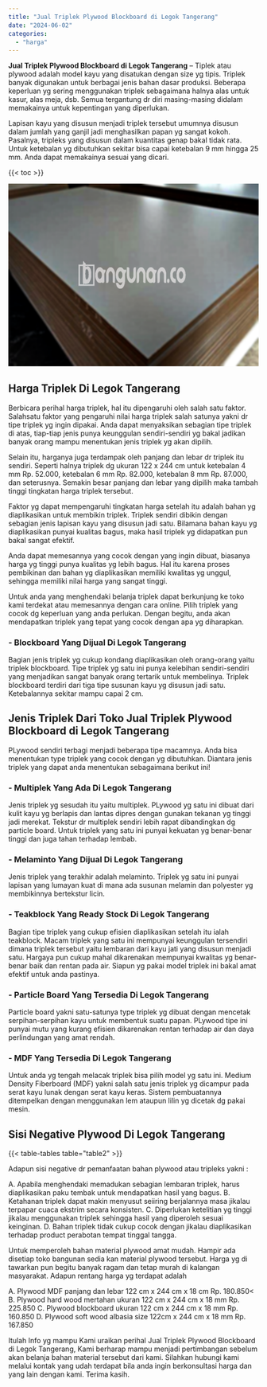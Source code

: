 ```yaml
---
title: "Jual Triplek Plywood Blockboard di Legok Tangerang"
date: "2024-06-02"
categories: 
  - "harga"
---
```


**Jual Triplek Plywood Blockboard di Legok Tangerang** – Tiplek atau plywood adalah model kayu yang disatukan dengan size yg tipis. Triplek banyak digunakan untuk berbagai jenis bahan dasar produksi. Beberapa keperluan yg sering menggunakan triplek sebagaimana halnya alas untuk kasur, alas meja, dsb. Semua tergantung dr diri masing-masing didalam memakainya untuk kepentingan yang diperlukan.

Lapisan kayu yang disusun menjadi triplek tersebut umumnya disusun dalam jumlah yang ganjil jadi menghasilkan papan yg sangat kokoh. Pasalnya, tripleks yang disusun dalam kuantitas genap bakal tidak rata. Untuk ketebalan yg dibutuhkan sekitar bisa capai ketebalan 9 mm hingga 25 mm. Anda dapat memakainya sesuai yang dicari.

{{< toc >}}

![Jual Triplek Plywood Blockboard di Legok Tangerang](/images/jual-triplek-murah-31.png)

## Harga Triplek Di Legok Tangerang

Berbicara perihal harga triplek, hal itu dipengaruhi oleh salah satu faktor. Salahsatu faktor yang pengaruhi nilai harga triplek salah satunya yakni dr tipe triplek yg ingin dipakai. Anda dapat menyaksikan sebagian tipe triplek di atas, tiap-tiap jenis punya keunggulan sendiri-sendiri yg bakal jadikan banyak orang mampu menentukan jenis triplek yg akan dipilih.

Selain itu, harganya juga terdampak oleh panjang dan lebar dr triplek itu sendiri. Seperti halnya triplek dg ukuran 122 x 244 cm untuk ketebalan 4 mm Rp. 52.000, ketebalan 6 mm Rp. 82.000, ketebalan 8 mm Rp. 87.000, dan seterusnya. Semakin besar panjang dan lebar yang dipilih maka tambah tinggi tingkatan harga triplek tersebut.

Faktor yg dapat mempengaruhi tingkatan harga setelah itu adalah bahan yg diaplikasikan untuk membikin triplek. Triplek sendiri dibikin dengan sebagian jenis lapisan kayu yang disusun jadi satu. Bilamana bahan kayu yg diaplikasikan punyai kualitas bagus, maka hasil triplek yg didapatkan pun bakal sangat efektif.

Anda dapat memesannya yang cocok dengan yang ingin dibuat, biasanya harga yg tinggi punya kualitas yg lebih bagus. Hal itu karena proses pembikinan dan bahan yg diaplikasikan memiliki kwalitas yg unggul, sehingga memiliki nilai harga yang sangat tinggi.

Untuk anda yang menghendaki belanja triplek dapat berkunjung ke toko kami terdekat atau memesannya dengan cara online. Pilih triplek yang cocok dg keperluan yang anda perlukan. Dengan begitu, anda akan mendapatkan triplek yang tepat yang cocok dengan apa yg diharapkan.

### \- Blockboard Yang Dijual Di Legok Tangerang

Bagian jenis triplek yg cukup kondang diaplikasikan oleh orang-orang yaitu triplek blockboard. Tipe triplek yg satu ini punya kelebihan sendiri-sendiri yang menjadikan sangat banyak orang tertarik untuk membelinya. Triplek blockboard terdiri dari tiga tipe susunan kayu yg disusun jadi satu. Ketebalannya sekitar mampu capai 2 cm.

## Jenis Triplek Dari Toko Jual Triplek Plywood Blockboard di Legok Tangerang

PLywood sendiri terbagi menjadi beberapa tipe macamnya. Anda bisa menentukan type triplek yang cocok dengan yg dibutuhkan. Diantara jenis triplek yang dapat anda menentukan sebagaimana berikut ini!

### \- Multiplek Yang Ada Di Legok Tangerang

Jenis triplek yg sesudah itu yaitu multiplek. PLywood yg satu ini dibuat dari kulit kayu yg berlapis dan lantas dipres dengan gunakan tekanan yg tinggi jadi merekat. Tekstur dr multiplek sendiri lebih rapat dibandingkan dg particle board. Untuk triplek yang satu ini punyai kekuatan yg benar-benar tinggi dan juga tahan terhadap lembab.

### \- Melaminto Yang Dijual Di Legok Tangerang

Jenis triplek yang terakhir adalah melaminto. Triplek yg satu ini punyai lapisan yang lumayan kuat di mana ada susunan melamin dan polyester yg membikinnya bertekstur licin.

### \- Teakblock Yang Ready Stock Di Legok Tangerang

Bagian tipe triplek yang cukup efisien diaplikasikan setelah itu ialah teakblock. Macam triplek yang satu ini mempunyai keunggulan tersendiri dimana triplek tersebut yaitu lembaran dari kayu jati yang disusun menjadi satu. Hargaya pun cukup mahal dikarenakan mempunyai kwalitas yg benar-benar baik dan rentan pada air. Siapun yg pakai model triplek ini bakal amat efektif untuk anda pastinya.

### \- Particle Board Yang Tersedia Di Legok Tangerang

Particle board yakni satu-satunya type triplek yg dibuat dengan mencetak serpihan-serpihan kayu untuk membentuk suatu papan. PLywood tipe ini punyai mutu yang kurang efisien dikarenakan rentan terhadap air dan daya perlindungan yang amat rendah.

### \- MDF Yang Tersedia Di Legok Tangerang

Untuk anda yg tengah melacak triplek bisa pilih model yg satu ini. Medium Density Fiberboard (MDF) yakni salah satu jenis triplek yg dicampur pada serat kayu lunak dengan serat kayu keras. Sistem pembuatannya ditempelkan dengan menggunakan lem ataupun lilin yg dicetak dg pakai mesin.

## Sisi Negative Plywood Di Legok Tangerang

{{< table-tables table="table2" >}}

Adapun sisi negative dr pemanfaatan bahan plywood atau tripleks yakni :

A. Apabila menghendaki memadukan sebagian lembaran triplek, harus diaplikasikan paku tembak untuk mendapatkan hasil yang bagus. B. Ketahanan triplek dapat makin menyusut seiiring berjalannya masa jikalau terpapar cuaca ekstrim secara konsisten. C. Diperlukan ketelitian yg tinggi jikalau menggunakan triplek sehingga hasil yang diperoleh sesuai keinginan. D. Bahan triplek tidak cukup cocok dengan jikalau diaplikasikan terhadap product perabotan tempat tinggal tangga.

Untuk memperoleh bahan material plywood amat mudah. Hampir ada disetiap toko bangunan sedia kan material plywood tersebut. Harga yg di tawarkan pun begitu banyak ragam dan tetap murah di kalangan masyarakat. Adapun rentang harga yg terdapat adalah

A. Plywood MDF panjang dan lebar 122 cm x 244 cm x 18 cm Rp. 180.850< B. Plywood hard wood mertahan ukuran 122 cm x 244 cm x 18 mm Rp. 225.850 C. Plywood blockboard ukuran 122 cm x 244 cm x 18 mm Rp. 160.850 D. Plywood soft wood albasia size 122cm x 244 cm x 18 mm Rp. 167.850

Itulah Info yg mampu Kami uraikan perihal Jual Triplek Plywood Blockboard di Legok Tangerang, Kami berharap mampu menjadi pertimbangan sebelum akan belanja bahan material tersebut dari kami. Silahkan hubungi kami melalui kontak yang udah terdapat bila anda ingin berkonsultasi harga dan yang lain dengan kami. Terima kasih.
